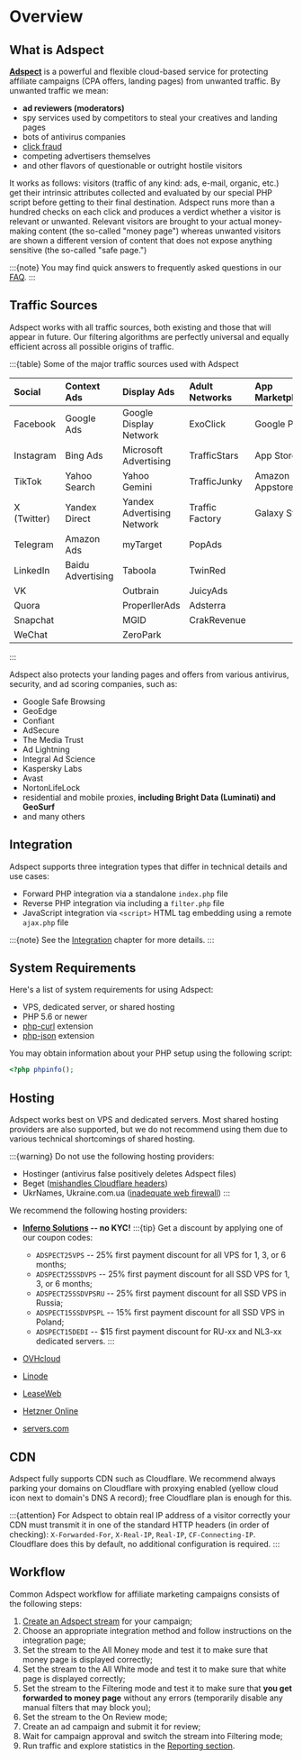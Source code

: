 # Overview

## What is Adspect

[**Adspect**](https://www.adspect.ai/) is a powerful and flexible cloud-based service for protecting affiliate campaigns
(CPA offers, landing pages) from unwanted traffic.  By unwanted traffic we mean:

* **ad reviewers (moderators)**
* spy services used by competitors to steal your creatives and landing pages
* bots of antivirus companies
* [click fraud](https://en.wikipedia.org/wiki/Click_fraud)
* competing advertisers themselves
* and other flavors of questionable or outright hostile visitors

It works as follows: visitors (traffic of any kind: ads, e-mail, organic, etc.) get their intrinsic attributes collected
and evaluated by our special PHP script before getting to their final destination.  Adspect runs more than a hundred checks
on each click and produces a verdict whether a visitor is relevant or unwanted.  Relevant visitors are brought to
your actual money-making content (the so-called "money page") whereas unwanted visitors are shown a different version
of content that does not expose anything sensitive (the so-called "safe page.")

:::{note}
You may find quick answers to frequently asked questions in our [FAQ](https://www.adspect.ai/faq).
:::

## Traffic Sources

Adspect works with all traffic sources, both existing and those that will appear in future.  Our filtering algorithms are perfectly
universal and equally efficient across all possible origins of traffic.

:::{table} Some of the major traffic sources used with Adspect

| Social      | Context Ads       | Display Ads                | Adult Networks  | App Marketplaces |
|:------------|:------------------|:---------------------------|:----------------|:-----------------|
| Facebook    | Google Ads        | Google Display Network     | ExoClick        | Google Play      |
| Instagram   | Bing Ads          | Microsoft Advertising      | TrafficStars    | App Store        |
| TikTok      | Yahoo Search      | Yahoo Gemini               | TrafficJunky    | Amazon Appstore  |
| X (Twitter) | Yandex Direct     | Yandex Advertising Network | Traffic Factory | Galaxy Store     |
| Telegram    | Amazon Ads        | myTarget                   | PopAds          |                  |
| LinkedIn    | Baidu Advertising | Taboola                    | TwinRed         |                  |
| VK          |                   | Outbrain                   | JuicyAds        |                  |
| Quora       |                   | ProperllerAds              | Adsterra        |                  |
| Snapchat    |                   | MGID                       | CrakRevenue     |                  |
| WeChat      |                   | ZeroPark                   |                 |                  |
:::

Adspect also protects your landing pages and offers from various antivirus, security, and ad scoring companies, such as:

* Google Safe Browsing
* GeoEdge
* Confiant
* AdSecure
* The Media Trust
* Ad Lightning
* Integral Ad Science
* Kaspersky Labs
* Avast
* NortonLifeLock
* residential and mobile proxies, **including Bright Data (Luminati) and GeoSurf**
* and many others

## Integration

Adspect supports three integration types that differ in technical details and use cases:

* Forward PHP integration via a standalone `index.php` file
* Reverse PHP integration via including a `filter.php` file
* JavaScript integration via `<script>` HTML tag embedding using a remote `ajax.php` file

:::{note}
See the [Integration](integration.md) chapter for more details.
:::

## System Requirements

Here's a list of system requirements for using Adspect:

* VPS, dedicated server, or shared hosting
* PHP 5.6 or newer
* [php-curl](https://www.php.net/manual/en/book.curl.php) extension
* [php-json](https://www.php.net/manual/en/book.json.php) extension

You may obtain information about your PHP setup using the following script:

```php
<?php phpinfo();
```

## Hosting

Adspect works best on VPS and dedicated servers.  Most shared hosting providers are also supported, but we do not
recommend using them due to various technical shortcomings of shared hosting.

:::{warning}
Do not use the following hosting providers:

* Hostinger (antivirus false positively deletes Adspect files)
* Beget ([mishandles Cloudflare headers](troubleshooting.md#clicks-tagged-cloudflare))
* UkrNames, Ukraine.com.ua ([inadequate web firewall](troubleshooting.md#forbidden-error-403))
:::

We recommend the following hosting providers:

* **[Inferno Solutions](https://cp.inferno.name/aff.php?aff=2952) -- no KYC!**
  :::{tip}
  Get a discount by applying one of our coupon codes:

  * `ADSPECT25VPS` -- 25% first payment discount for all VPS for 1, 3, or 6 months;
  * `ADSPECT25SSDVPS` -- 25% first payment discount for all SSD VPS for 1, 3, or 6 months;
  * `ADSPECT25SSDVPSRU` -- 25% first payment discount for all SSD VPS in Russia;
  * `ADSPECT15SSDVPSPL` -- 15% first payment discount for all SSD VPS in Poland;
  * `ADSPECT15DEDI` -- $15 first payment discount for RU-xx and NL3-xx dedicated servers.
  :::
* [OVHcloud](https://www.ovhcloud.com/)
* [Linode](https://www.linode.com/)
* [LeaseWeb](https://www.leaseweb.com/)
* [Hetzner Online](https://www.hetzner.com/)
* [servers.com](https://www.servers.com/)

## CDN

Adspect fully supports CDN such as Cloudflare.  We recommend always parking your domains on Cloudflare with
proxying enabled (yellow cloud icon next to domain's DNS A record); free Cloudflare plan is enough for this.

:::{attention}
For Adspect to obtain real IP address of a visitor correctly your CDN must transmit it in one of the standard HTTP headers
(in order of checking): `X-Forwarded-For`, `X-Real-IP`, `Real-IP`, `CF-Connecting-IP`.  Cloudflare does this by default,
no additional configuration is required.
:::

## Workflow

Common Adspect workflow for affiliate marketing campaigns consists of the following steps:

1. [Create an Adspect stream](streams.md) for your campaign;
2. Choose an appropriate integration method and follow instructions on the integration page;
3. Set the stream to the All Money mode and test it to make sure that money page is displayed correctly;
4. Set the stream to the All White mode and test it to make sure that white page is displayed correctly;
5. Set the stream to the Filtering mode and test it to make sure that **you get forwarded to money page**
   without any errors (temporarily disable any manual filters that may block you);
6. Set the stream to the On Review mode;
7. Create an ad campaign and submit it for review;
8. Wait for campaign approval and switch the stream into Filtering mode;
9. Run traffic and explore statistics in the [Reporting section](reporting.md).
